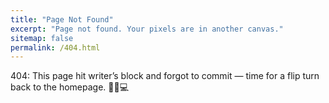 ```yaml
---
title: "Page Not Found"
excerpt: "Page not found. Your pixels are in another canvas."
sitemap: false
permalink: /404.html
---
```


404: This page hit writer’s block and forgot to commit — time for a flip turn back to the homepage. 🏊‍♂️💻
